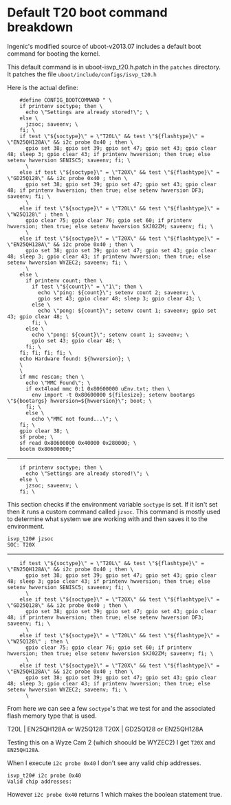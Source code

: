 

# Default T20 boot command breakdown

Ingenic's modified source of uboot-v2013.07 includes a default boot command for booting the kernel.

This default command is in uboot-isvp_t20.h.patch in the `patches` directory.
It patches the file `uboot/include/configs/isvp_t20.h`

Here is the actual define:

```
	#define CONFIG_BOOTCOMMAND " \
	if printenv soctype; then \
	  echo \"Settings are already stored!\"; \
	else \
	  jzsoc; saveenv; \
	fi; \
	if test \"${soctype}\" = \"T20L\" && test \"${flashtype}\" = \"EN25QH128A\" && i2c probe 0x40 ; then \
	  gpio set 38; gpio set 39; gpio set 47; gpio set 43; gpio clear 48; sleep 3; gpio clear 43; if printenv hwversion; then true; else setenv hwversion SENISC5; saveenv; fi; \
	  \
	else if test \"${soctype}\" = \"T20X\" && test \"${flashtype}\" = \"GD25Q128\" && i2c probe 0x40 ; then \
	  gpio set 38; gpio set 39; gpio set 47; gpio set 43; gpio clear 48; if printenv hwversion; then true; else setenv hwversion DF3; saveenv; fi; \
	  \
	else if test \"${soctype}\" = \"T20L\" && test \"${flashtype}\" = \"W25Q128\" ; then \
	  gpio clear 75; gpio clear 76; gpio set 60; if printenv hwversion; then true; else setenv hwversion SXJ02ZM; saveenv; fi; \
	  \
	else if test \"${soctype}\" = \"T20X\" && test \"${flashtype}\" = \"EN25QH128A\" && i2c probe 0x40 ; then \
	  gpio set 38; gpio set 39; gpio set 47; gpio set 43; gpio clear 48; sleep 3; gpio clear 43; if printenv hwversion; then true; else setenv hwversion WYZEC2; saveenv; fi; \
	  \
	else \
	  if printenv count; then \
	    if test \"${count}\" = \"1\"; then \
	      echo \"ping: ${count}\"; setenv count 2; saveenv; \
	      gpio set 43; gpio clear 48; sleep 3; gpio clear 43; \
	    else \
	      echo \"pong: ${count}\"; setenv count 1; saveenv; gpio set 43; gpio clear 48; \
	    fi; \
	  else \
	    echo \"pong: ${count}\"; setenv count 1; saveenv; \
	    gpio set 43; gpio clear 48; \
	  fi; \
	fi; fi; fi; fi; \
	echo Hardware found: ${hwversion}; \
	\
	\
	if mmc rescan; then \
	  echo \"MMC Found\"; \
	  if ext4load mmc 0:1 0x80600000 uEnv.txt; then \
	    env import -t 0x80600000 ${filesize}; setenv bootargs \"${bootargs} hwversion=${hwversion}\"; boot; \
	  fi; \
	  else \
	    echo \"MMC not found...\"; \
	fi; \
	gpio clear 38; \
	sf probe; \
	sf read 0x80600000 0x40000 0x280000; \
	bootm 0x80600000;"
```

---

```
	if printenv soctype; then \
	  echo \"Settings are already stored!\"; \
	else \
	  jzsoc; saveenv; \
	fi; \
```

This section checks if the environment variable `soctype` is set. If it isn't set then it runs a custom
command called `jzsoc`. This command is mostly used to determine what system we are working with and then
saves it to the environment.

```
isvp_t20# jzsoc
SOC: T20X
```
---

```
	if test \"${soctype}\" = \"T20L\" && test \"${flashtype}\" = \"EN25QH128A\" && i2c probe 0x40 ; then \
	  gpio set 38; gpio set 39; gpio set 47; gpio set 43; gpio clear 48; sleep 3; gpio clear 43; if printenv hwversion; then true; else setenv hwversion SENISC5; saveenv; fi; \
	  \
	else if test \"${soctype}\" = \"T20X\" && test \"${flashtype}\" = \"GD25Q128\" && i2c probe 0x40 ; then \
	  gpio set 38; gpio set 39; gpio set 47; gpio set 43; gpio clear 48; if printenv hwversion; then true; else setenv hwversion DF3; saveenv; fi; \
	  \
	else if test \"${soctype}\" = \"T20L\" && test \"${flashtype}\" = \"W25Q128\" ; then \
	  gpio clear 75; gpio clear 76; gpio set 60; if printenv hwversion; then true; else setenv hwversion SXJ02ZM; saveenv; fi; \
	  \
	else if test \"${soctype}\" = \"T20X\" && test \"${flashtype}\" = \"EN25QH128A\" && i2c probe 0x40 ; then \
	  gpio set 38; gpio set 39; gpio set 47; gpio set 43; gpio clear 48; sleep 3; gpio clear 43; if printenv hwversion; then true; else setenv hwversion WYZEC2; saveenv; fi; \
	  \
```

From here we can see a few `soctype`'s that we test for and the associated flash memory type that is used.


T20L | EN25QH128A or W25Q128
T20X | GD25Q128 or EN25QH128A

Testing this on a Wyze Cam 2 (which shoould be WYZEC2) I get `T20X` and `EN25QH128A`.

When I execute `i2c probe 0x40` I don't see any valid chip addresses.

```
isvp_t20# i2c probe 0x40
Valid chip addresses:
```

However `i2c probe 0x40` returns 1 which makes the boolean statement true.
